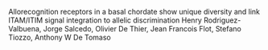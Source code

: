 Allorecognition receptors in a basal chordate show unique diversity and link ITAM/ITIM signal integration to allelic discrimination
Henry Rodriguez-Valbuena, Jorge Salcedo, Olivier De Thier, Jean Francois Flot, Stefano Tiozzo, Anthony W De Tomaso
